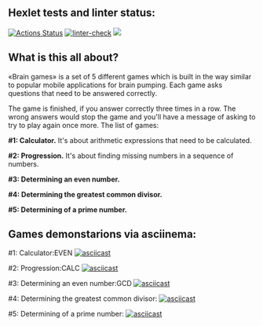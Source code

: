 ## Hexlet tests and linter status:
[![Actions Status](https://github.com/M4XPRD/frontend-project-lvl1/workflows/hexlet-check/badge.svg)](https://github.com/M4XPRD/frontend-project-lvl1/actions)
[![linter-check](https://github.com/M4XPRD/frontend-project-lvl1/actions/workflows/linter-check.yml/badge.svg)](https://github.com/M4XPRD/frontend-project-lvl1/actions/workflows/linter-check.yml)
<a href="https://codeclimate.com/github/codeclimate/codeclimate/maintainability"><img src="https://api.codeclimate.com/v1/badges/a99a88d28ad37a79dbf6/maintainability" /></a>

## What is this all about?

«Brain games» is a set of 5 different games which is built in the way similar to popular mobile applications for brain pumping. Each game asks questions that need to be answered correctly. 

The game is finished, if you answer correctly three times in a row. The wrong answers would stop the game and you'll have a message of asking to try to play again once more. The list of games:


**#1: Calculator.** It's about arithmetic expressions that need to be calculated.

**#2: Progression.** It's about finding missing numbers in a sequence of numbers.

**#3: Determining an even number.**

**#4: Determining the greatest common divisor.**

**#5: Determining of a prime number.**


## Games demonstarions via asciinema:

#1: Calculator:EVEN [![asciicast](https://asciinema.org/a/444554.svg)](https://asciinema.org/a/444554)

#2: Progression:CALC [![asciicast](https://asciinema.org/a/445228.svg)](https://asciinema.org/a/445228)

#3: Determining an even number:GCD [![asciicast](https://asciinema.org/a/445356.svg)](https://asciinema.org/a/445356)

#4: Determining the greatest common divisor: [![asciicast](https://asciinema.org/a/446259.svg)](https://asciinema.org/a/446259)

#5: Determining of a prime number: [![asciicast](https://asciinema.org/a/446284.svg)](https://asciinema.org/a/446284)
